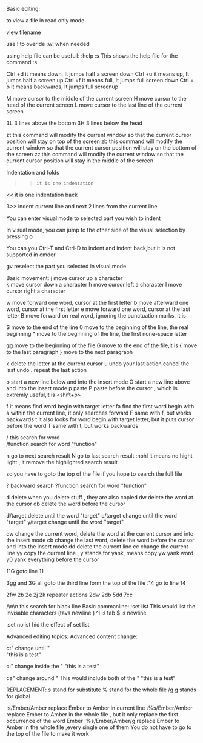  Basic editing:




to view a file in read only mode 

view filename

use ! to overide :w! when needed



using help file can be usefull:  :help :s   This shows the help file for the command :s

Ctrl +d it means down, It jumps half a screen down
Ctrl +u it means up, It jumps half a screen up
Ctrl +f it means full, It jumps full screen down
Ctrl + b it means backwards, It jumps full screenup

M move cursor to the middle of the current screen
H move cursor to the head of the current screen
L move cursor to the last line of the current screen

3L     3 lines above the bottom
3H     3 lines below the head

zt this command will modify the current window so that the current cursor position will stay on top of the screen
zb this command will modify the current window so that the current cursor position will stay on the bottom of the screen
zz  this command will modify the current window so that the current cursor position will stay in the middle of the screen




Indentation and folds

>>     it is one indentation

<<  it is one indentation back

3>> indent current line and next 2 lines from the current line

You can enter visual mode to selected part you wish to indent

In visual mode, you can jump to the other side of the visual selection by pressing o

You can you Ctrl-T and Ctrl-D to indent and indent back,but it is not supported in cmder

gv reselect the part you selected in visual mode



Basic movement: 
j	move cursor up a character  
k	move cursor down a character
h	move cursor left a character
l	move cursor right a character

w move forward one word, cursor at the first letter
b move afterward one word, cursor at the first letter
e move forward one word, cursor at the last letter
B move forward on real word, ignoring the punctuation marks, it is <shift-b>

$ move to the end of the line
0 move to the beginning of the line, the real beginning
^ move to the beginning of the line, the first none-space letter

gg move to the beginning of the file
G   move to the end of the file,it is <shift-g>
{  move to the last paragraph
} move to the next paragraph

x delete the letter at the current cursor
u undo your last action
<ctrl-u> cancel the last undo
. repeat the last action

o start a new line below and into the insert mode
O start a new line above and into the insert mode
p paste
P paste before the cursor , which is extremly useful,it is <shift+p>

f  it means find word begin with target letter fa find the first word begin with a within the current line, it only searches forward
F same with f, but works backwards
t it also looks for word begin with target letter, but it puts cursor before the word
T same with t, but works backwards

/    this search for word          
/function <Enter> search for word "function"

n  go to next search result
N go to last search result
:nohl  it means no hight light , it remove the highlighted search result

so you have to goto the top of the file if you hope to search the full file

? backward search 
?function <Enter>   search for word "function"

d  delete  when you delete stuff , they are also copied
dw delete the word at the cursor 
db delete the word before the cursor

d/target <Enter>  delete until the word "target"
c/target <Enter>  change until the word "target"
y/target <Enter>  change until the word "target"

cw change the current word, delete the word at the current cursor and into the insert mode
cb change the last word, delete the word before the cursor and into the insert mode
dd delete the current line
cc change the current line
yy copy the current line , y stands for yank, means copy
yw yank word
y0 yank everything before the cursor





11G goto line 11

3gg and 3G all goto the third line form the top of the file
:14             go to line 14



2fw 2b 2e 2j 2k   repeater actions
2dw 2db
5dd 7cc

/\n\n  this search for black line
Basic commanline:
:set list         This would list the invisable characters (tavs   newline )  ^I is tab  $ is newline

:set nolist       hid the effect of set list


Advanced editing topics:
Advanced content change:

ct"   change until "                      
"this is a test"         

ci"  change inside the "
"this is a test"

ca" change around " This would include both of the "
"this is a test"

REPLACEMENT:
s stand for substitute 
% stand for the whole file
/g g stands for global

:s/Ember/Amber   replace Ember to Amber in current line
:%s/Ember/Amber replace Ember to Amber in the whole file , but it only replace the first occurrence of the word Ember
:%s/Ember/Amber/g replace Ember to Amber in the whole file ,every single one of them
You do not have to go to the top of the file to make it work
